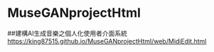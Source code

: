 # MuseGANprojectHtml

##建構AI生成音樂之個人化使用者介面系統
https://king87515.github.io/MuseGANprojectHtml/web/MidiEdit.html
